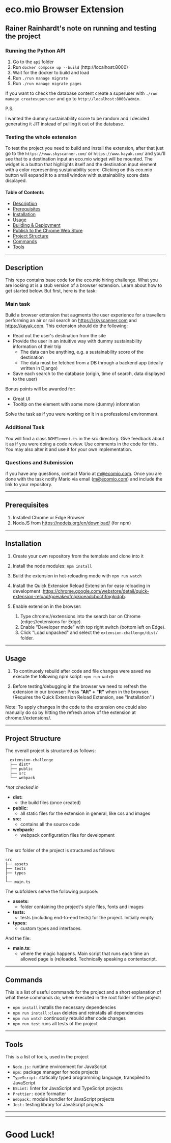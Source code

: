 # eco.mio Browser Extension

## Rainer Rainhardt's note on running and testing the project

### Running the Python API

1. Go to the `api` folder
2. Run `docker compose up --build` (http://localhost:8000)
3. Wait for the docker to build and load
4. Run `./run manage migrate`
5. Run `./run manage migrate pages`

If you want to check the database content create a superuser with `./run manage createsuperuser` and go to `http://localhost:8000/admin`.

P.S.

I wanted the dummy sustainability score to be random and I decided generating it JIT instead of pulling it out of the database.

### Testing the whole extension

To test the project you need to build and install the extension, after that just go to the `https://www.skyscanner.com/` or `https://www.kayak.com/` and
you'll see that to a destination input an eco.mio widget will be mounted. The widget is a button that highlights itself and the destination input element with a color
representing sustainability score. Clicking on this eco.mio button will expand it to a small window with sustainability score data displayed.

#### Table of Contents

- [Description](#description)
- [Prerequisites](#prerequisites)
- [Installation](#installation)
- [Usage](#usage)
- [Building & Deployment](#building--deployment)
- [Publish to the Chrome Web Store](#publish-to-the-chrome-web-store)
- [Project Structure](#project-structure)
- [Commands](#commands)
- [Tools](#tools)

---

## Description

This repo contains base code for the eco.mio hiring challenge. What you are looking at is a stub version of a browser extension. Learn about how to get started below. But first, here is the task:

### Main task

Build a browser extension that augments the user experience for a travellers performing an air or rail search on https://skyscanner.com and https://kayak.com. This extension should do the following:

- Read out the user's destination from the site
- Provide the user in an intuitive way with dummy sustainability information of their trip
  - The data can be anything, e.g. a sustainability score of the destination
  - The data must be fetched from a DB through a backend app (ideally written in Django)
- Save each search to the database (origin, time of search, data displayed to the user)

Bonus points will be awarded for:

- Great UI
- Tooltip on the element with some more (dummy) information

Solve the task as if you were working on it in a professional environment.

### Additional Task

You will find a class `DOMElement.ts` in the src directory. Give feedback about it as if you were doing a code review. Use comments in the code for this.
You may also alter it and use it for your own implementation.

### Questions and Submission

if you have any questions, contact Mario at m@ecomio.com. Once you are done with the task notify Mario via email (m@ecomio.com) and include the link to your repository.

---

## Prerequisites

1. Installed Chrome or Edge Browser
2. NodeJS from https://nodejs.org/en/download/ (for npm)

---

## Installation

1. Create your own repository from the template and clone into it

2. Install the node modules: `npm install`

3. Build the extension in hot-reloading mode with `npm run watch`

4. Install the Quick Extension Reload Extension for easy reloading in development :https://chrome.google.com/webstore/detail/quick-extension-reload/goeiakeofnlpkioeadcbocfifmgkidpb.

5. Enable extension in the browser:
   1. Type chrome://extensions into the search bar on Chrome (edge://extensions for Edge).
   2. Enable "Developer mode" with top right switch (bottom left on Edge).
   3. Click "Load unpacked" and select the `extension-challenge/dist/` folder.

---

## Usage

1. To continuosly rebuild after code and file changes were saved we execute the following npm script: `npm run watch`

2. Before testing/debugging in the browser we need to refresh the extension in our browser: Press **"Alt" + "R"** when in the browser. (Requires the Quick Extension Reload Extension, see "Installation".)

Note: To apply changes in the code to the extension one could also manually do so by hitting the refresh arrow of the extension at chrome://extensions/.

---

## Project Structure

The overall project is structured as follows:

      extension-challenge
      ├── dist*
      ├── public
      ├── src
      └── webpack

_\*not checked in_

- **dist:**
  - the build files (once created)
- **public:**
  - all static files for the extension in general, like css and images
- **src:**
  - contains all the source code
- **webpack:**
  - webpack configuration files for development

\
The src folder of the project is structured as follows:

    src
    ├── assets
    ├── tests
    ├── types
    |
    └── main.ts

The subfolders serve the following purpose:

- **assets:**
  - folder containing the project's style files, fonts and images
- **tests:**
  - tests (including end-to-end tests) for the project. Initially empty
- **types:**
  - custom types and interfaces.

And the file:

- **main.ts:**
  - where the magic happens. Main script that runs each time an allowed page is (re)loaded. Technically speaking a contentscript.

---

## Commands

This is a list of useful commands for the project and a short explanation of what these commands do, when executed in the root folder of the project:

- `npm install` installs the necessary dependencies
- `npm run install:clean` deletes and reinstalls all dependencies
- `npm run watch` continuosly rebuild after code changes
- `npm run test` runs all tests of the project

---

## Tools

This is a list of tools, used in the project

- `Node.js:` runtime environment for JavaScript
- `npm:` package manager for node projects
- `TypeScript:` statically typed programming language, transpiled to JavaScript
- `ESLint:` linter for JavaScript and TypeScript projects
- `Prettier:` code formatter
- `Webpack:` module bundler for JavaScript projects
- `Jest:` testing library for JavaScript projects

---

---

# Good Luck!
